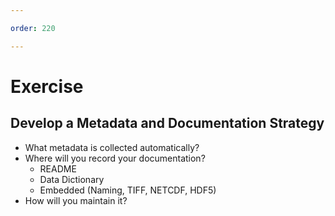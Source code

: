 ```yaml
---

order: 220

---
```


# Exercise

## Develop a Metadata and Documentation Strategy 

<ul class="small">
    <li>What metadata is collected automatically?</li>
    <li>
        Where will you record your documentation?
        <ul>
            <li>README</li>
            <li>Data Dictionary</li>
            <li>Embedded (Naming, TIFF, NETCDF, HDF5)</li>
        </ul>
    </li>
    <li>How will you maintain it?</li>
</ul>





